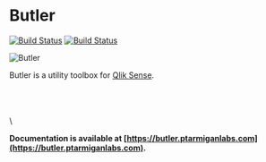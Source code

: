 # Butler

[![Build Status](https://travis-ci.com/ptarmiganlabs/butler.svg?branch=master)](https://travis-ci.com/ptarmiganlabs/butler)
[![Build Status](https://cloud.drone.io/api/badges/ptarmiganlabs/butler/status.svg)](https://cloud.drone.io/ptarmiganlabs/butler)

![Butler](icon.png)  

Butler is a utility toolbox for [Qlik Sense](https://www.qlik.com/us/products/qlik-sense).

\
\
\
\

**Documentation is available at [https://butler.ptarmiganlabs.com](https://butler.ptarmiganlabs.com).**

